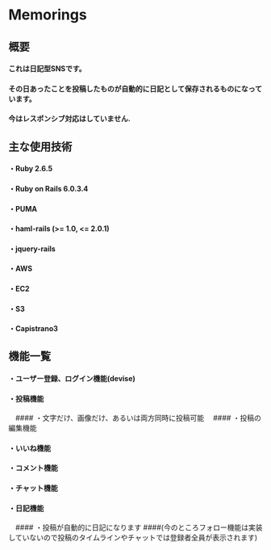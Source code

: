 # Memorings
## 概要
#### これは日記型SNSです。
#### その日あったことを投稿したものが自動的に日記として保存されるものになっています。
#### 今はレスポンシブ対応はしていません.  
## 主な使用技術  
#### ・Ruby 2.6.5
#### ・Ruby on Rails 6.0.3.4
#### ・PUMA
#### ・haml-rails (>= 1.0, <= 2.0.1)
#### ・jquery-rails
#### ・AWS
  #### ・EC2
  #### ・S3
#### ・Capistrano3  
## 機能一覧  
#### ・ユーザー登録、ログイン機能(devise)
#### ・投稿機能
　#### ・文字だけ、画像だけ、あるいは両方同時に投稿可能
　#### ・投稿の編集機能
#### ・いいね機能
#### ・コメント機能
#### ・チャット機能
#### ・日記機能
　#### ・投稿が自動的に日記になります
####(今のところフォロー機能は実装していないので投稿のタイムラインやチャットでは登録者全員が表示されます)
